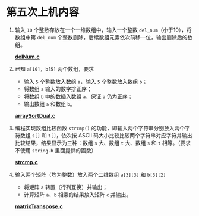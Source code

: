 # 第五次上机内容

1. 输入 `10` 个整数存放在一个一维数组中，输入一个整数 `del_num`（小于10），将数组中第 `del_num` 个整数删除，后续数组元素依次前移一位，输出删除后的数组。

	[**delNum.c**](./delNum.c)

2. 已知 `a[10]`，`b[5]` 两个数组，要求
	- 输入 `5` 个整数放入数组 `a`，输入 `5` 个整数放入数组 `b`；
	- 将数组 `a` 输入的数字排正序；
	- 将数组 `b` 中的数插入数组 `a`，保证 `a` 仍为正序；
	- 输出数组 `a` 和数组 `b`。

	[**arraySortDual.c**](./arraySortDual.c)

3. 编程实现数组比较函数 `strcmp()` 的功能，即输入两个字符串分别放入两个字符数组 `s[]` 和 `t[]`，依次按 ASCII 码大小比较比较两个字符串对应字符并输出比较结果，结果显示为三种：数组 `s` 大、数组 `t` 大、数组 `s` 和 `t` 相等。（要求不使用 `string.h` 里面提供的函数）

	[**strcmp.c**](./strcmp.c)

4. 输入两个矩阵（均为整数）放入两个二维数组 `a[3][3]` 和 `b[3][2]`
	- 将矩阵 `a` 转置（行列互换）并输出；
	- 计算矩阵 `a`、`b` 相乘的结果放入矩阵 `c` 并输出。

	[**matrixTranspose.c**](./matrixTranspose.c)
